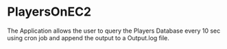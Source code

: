 # PlayersOnEC2

The Application allows the user to query the Players Database every 10 sec using cron job and append the output to a Output.log file.
